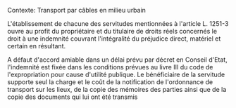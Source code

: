 Contexte: Transport par câbles en milieu urbain

L'établissement de chacune des servitudes mentionnées à l'article L. 1251-3 ouvre au profit du propriétaire et du titulaire de droits réels concernés le droit à une indemnité couvrant l'intégralité du préjudice direct, matériel et certain en résultant.

A défaut d'accord amiable dans un délai prévu par décret en Conseil d'Etat, l'indemnité est fixée dans les conditions prévues au livre III du code de l'expropriation pour cause d'utilité publique. Le bénéficiaire de la servitude supporte seul la charge et le coût de la notification de l'ordonnance de transport sur les lieux, de la copie des mémoires des parties ainsi que de la copie des documents qui lui ont été transmis